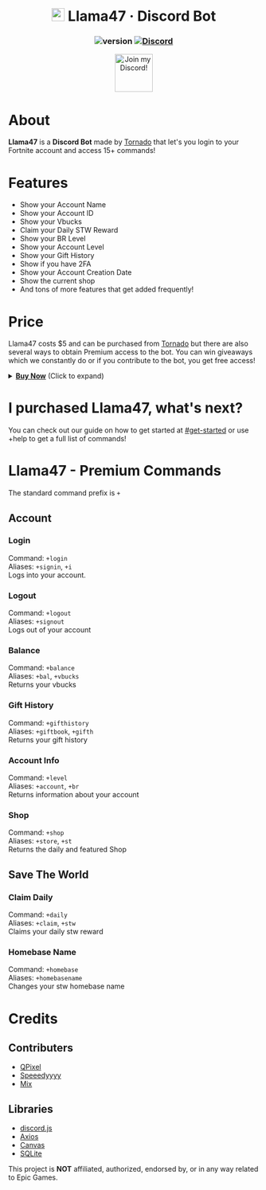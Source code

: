 <div align="center">

# <img src="https://picresize.com/images/rsz_2rsz_5f6deaca919cd.png" width="26px" draggable="false"><b> </b>Llama47 &middot; Discord Bot

### ![version](https://img.shields.io/badge/Version-1.0.0-yellow.svg?style=for-the-badge) [![Discord](https://img.shields.io/discord/739856631038345266.svg?style=for-the-badge&color=yellow&logo=discord&logoColor=white)](https://discord.gg/hKpcjhK)

<a target="_blank" href="https://discord.gg/hKpcjhK" title="Join our Discord!">
<img draggable="false" src="https://discordapp.com/api/guilds/739856631038345266/widget.png?style=banner2" height="76px" draggable="false" alt="Join my Discord!">
</a>
</div>

# About

**Llama47** is a **Discord Bot** made by [Tornado](https://twitter.com/im2rnadoo) that let's you login to your Fortnite account and access 15+ commands!

# Features

- Show your Account Name
- Show your Account ID
- Show your Vbucks
- Claim your Daily STW Reward
- Show your BR Level
- Show your Account Level
- Show your Gift History
- Show if you have 2FA
- Show your Account Creation Date
- Show the current shop
- And tons of more features that get added frequently!

# Price

Llama47 costs $5 and can be purchased from [Tornado](https://twitter.com/im2rnadoo) but there are also several ways to obtain Premium access to the bot. You can win giveaways which we constantly do or if you contribute to the bot, you get free access!
<details>
  <summary><b><u>Buy Now</u></b> (Click to expand)</summary>

  <ol>

#### BitCoin: `1F2gwh4U4KHk2n8eWEKtwsfMxgh9ibUMtn`

  </ol>
</details>

# I purchased Llama47, what's next?

You can check out our guide on how to get started at [#get-started](https://discord.com/channels/739856631038345266/739856841936470127) or use +help to get a full list of commands!

# Llama47 - Premium Commands
The standard command prefix is `+`

## Account
### Login
Command: `+login`\
Aliases: `+signin`, `+i`\
Logs into your account.
### Logout
Command: `+logout`\
Aliases: `+signout`\
Logs out of your account
### Balance
Command: `+balance`\
Aliases: `+bal`, `+vbucks`\
Returns your vbucks
### Gift History
Command: `+gifthistory`\
Aliases: `+giftbook`, `+gifth`\
Returns your gift history
### Account Info
Command: `+level`\
Aliases: `+account`, `+br`\
Returns information about your account
### Shop
Command: `+shop `\
Aliases: `+store`, `+st`\
Returns the daily and featured Shop
## Save The World
### Claim Daily
Command: `+daily`\
Aliases: `+claim`, `+stw`\
Claims your daily stw reward
### Homebase Name
Command: `+homebase`\
Aliases: `+homebasename`\
Changes your stw homebase name

# Credits
## Contributers
 * [QPixel](https://twitter.com/thatqpixel)
 * [Speeedyyyy](https://twitter.com/Speeedyyyytv)
 * [Mix](https://twitter.com/tonxim)
## Libraries
 * [discord.js](https://www.npmjs.com/package/discord.js)
 * [Axios](https://www.npmjs.com/package/axios)
 * [Canvas](https://www.npmjs.com/package/canvas)
 * [SQLite](https://www.sqlite.org/)


This project is **NOT** affiliated, authorized, endorsed by, or in any way related to Epic Games.
